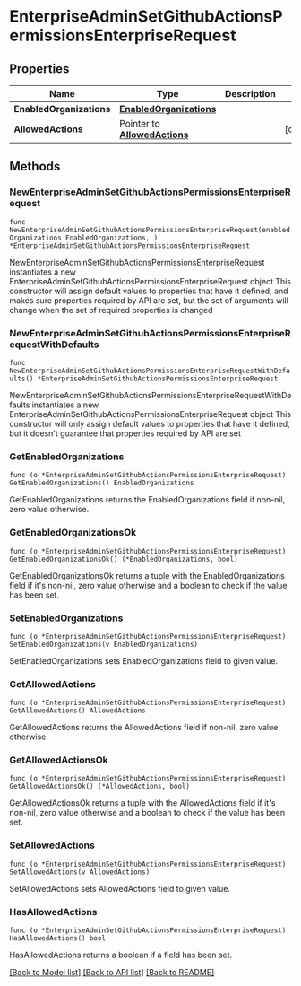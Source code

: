 # EnterpriseAdminSetGithubActionsPermissionsEnterpriseRequest

## Properties

Name | Type | Description | Notes
------------ | ------------- | ------------- | -------------
**EnabledOrganizations** | [**EnabledOrganizations**](EnabledOrganizations.md) |  | 
**AllowedActions** | Pointer to [**AllowedActions**](AllowedActions.md) |  | [optional] 

## Methods

### NewEnterpriseAdminSetGithubActionsPermissionsEnterpriseRequest

`func NewEnterpriseAdminSetGithubActionsPermissionsEnterpriseRequest(enabledOrganizations EnabledOrganizations, ) *EnterpriseAdminSetGithubActionsPermissionsEnterpriseRequest`

NewEnterpriseAdminSetGithubActionsPermissionsEnterpriseRequest instantiates a new EnterpriseAdminSetGithubActionsPermissionsEnterpriseRequest object
This constructor will assign default values to properties that have it defined,
and makes sure properties required by API are set, but the set of arguments
will change when the set of required properties is changed

### NewEnterpriseAdminSetGithubActionsPermissionsEnterpriseRequestWithDefaults

`func NewEnterpriseAdminSetGithubActionsPermissionsEnterpriseRequestWithDefaults() *EnterpriseAdminSetGithubActionsPermissionsEnterpriseRequest`

NewEnterpriseAdminSetGithubActionsPermissionsEnterpriseRequestWithDefaults instantiates a new EnterpriseAdminSetGithubActionsPermissionsEnterpriseRequest object
This constructor will only assign default values to properties that have it defined,
but it doesn't guarantee that properties required by API are set

### GetEnabledOrganizations

`func (o *EnterpriseAdminSetGithubActionsPermissionsEnterpriseRequest) GetEnabledOrganizations() EnabledOrganizations`

GetEnabledOrganizations returns the EnabledOrganizations field if non-nil, zero value otherwise.

### GetEnabledOrganizationsOk

`func (o *EnterpriseAdminSetGithubActionsPermissionsEnterpriseRequest) GetEnabledOrganizationsOk() (*EnabledOrganizations, bool)`

GetEnabledOrganizationsOk returns a tuple with the EnabledOrganizations field if it's non-nil, zero value otherwise
and a boolean to check if the value has been set.

### SetEnabledOrganizations

`func (o *EnterpriseAdminSetGithubActionsPermissionsEnterpriseRequest) SetEnabledOrganizations(v EnabledOrganizations)`

SetEnabledOrganizations sets EnabledOrganizations field to given value.


### GetAllowedActions

`func (o *EnterpriseAdminSetGithubActionsPermissionsEnterpriseRequest) GetAllowedActions() AllowedActions`

GetAllowedActions returns the AllowedActions field if non-nil, zero value otherwise.

### GetAllowedActionsOk

`func (o *EnterpriseAdminSetGithubActionsPermissionsEnterpriseRequest) GetAllowedActionsOk() (*AllowedActions, bool)`

GetAllowedActionsOk returns a tuple with the AllowedActions field if it's non-nil, zero value otherwise
and a boolean to check if the value has been set.

### SetAllowedActions

`func (o *EnterpriseAdminSetGithubActionsPermissionsEnterpriseRequest) SetAllowedActions(v AllowedActions)`

SetAllowedActions sets AllowedActions field to given value.

### HasAllowedActions

`func (o *EnterpriseAdminSetGithubActionsPermissionsEnterpriseRequest) HasAllowedActions() bool`

HasAllowedActions returns a boolean if a field has been set.


[[Back to Model list]](../README.md#documentation-for-models) [[Back to API list]](../README.md#documentation-for-api-endpoints) [[Back to README]](../README.md)


